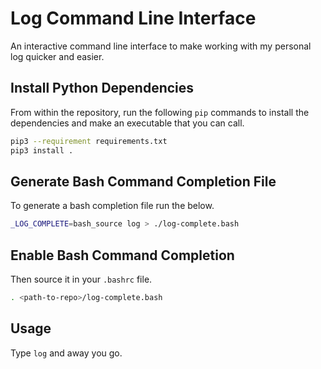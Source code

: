 # Log Command Line Interface

An interactive command line interface to make working with my personal log quicker and easier.

## Install Python Dependencies

From within the repository, run the following `pip` commands to install the dependencies and make an executable that you can call.

```sh
pip3 --requirement requirements.txt
pip3 install .
```

## Generate Bash Command Completion File

To generate a bash completion file run the below.

```sh
_LOG_COMPLETE=bash_source log > ./log-complete.bash
```

## Enable Bash Command Completion

Then source it in your `.bashrc` file.

```sh
. <path-to-repo>/log-complete.bash
```

## Usage

Type `log` and away you go.

